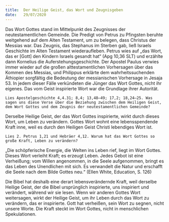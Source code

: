 ```yaml
---
title:  Der Heilige Geist, das Wort und Zeugnisgeben
date:   29/07/2020
---
```


Das Wort Gottes stand im Mittelpunkt des Zeugnisses der neutestamentlichen Gemeinde. Die Predigt von Petrus zu Pfingsten beruhte weitgehend auf dem Alten Testament, um zu belegen, dass Christus der Messias war. Das Zeugnis, das Stephanus im Sterben gab, ließ Israels Geschichte im Alten Testament wiederaufleben. Petrus wies auf „das Wort, das er [Gott] den Kindern Israels gesandt hat“ (Apg 10,36 SLT) und erzählte dann Kornelius die Auferstehungsgeschichte. Der Apostel Paulus verwies immer wieder auf die großen alttestamentlichen Vorhersagen über das Kommen des Messias, und Philippus erklärte dem wahrheitssuchenden Äthiopier sorgfältig die Bedeutung der messianischen Vorhersage in Jesaja 53. In jedem dieser Fälle verkündeten die Jünger das Wort Gottes, nicht ihr eigenes. Das vom Geist inspirierte Wort war die Grundlage ihrer Autorität.

`Lies Apostelgeschichte 4,4.31; 8,4; 13,48–49; 17,2; 18,24–25. Was sagen uns diese Verse über die Beziehung zwischen dem Heiligen Geist, dem Wort Gottes und dem Zeugnis der neutestamentlichen Gemeinde?`

Derselbe Heilige Geist, der das Wort Gottes inspirierte, wirkt durch dieses Wort, um Leben zu verändern. Gottes Wort wohnt eine lebensspendende Kraft inne, weil es durch den Heiligen Geist Christi lebendiges Wort ist.

`Lies 2. Petrus 1,21 und Hebräer 4,12. Warum hat das Wort Gottes so große Kraft, Leben zu verändern?`

„Die schöpferische Energie, die Welten ins Leben rief, liegt im Wort Gottes. Dieses Wort verleiht Kraft; es erzeugt Leben. Jedes Gebot ist eine Verheißung; vom Willen angenommen, in die Seele aufgenommen, bringt es das Leben des Unendlichen mit sich. Es verwandelt die Natur und erschafft die Seele nach dem Bilde Gottes neu.“ (Ellen White, Education, S. 126)

Die Bibel hat deshalb eine derart lebensverändernde Kraft, weil derselbe Heilige Geist, der die Bibel ursprünglich inspirierte, uns inspiriert und verändert, während wir sie lesen. Wenn wir anderen Gottes Wort weitersagen, wirkt der Heilige Geist, um ihr Leben durch das Wort zu verändern, das er inspirierte. Gott hat verheißen, sein Wort zu segnen, nicht unsere Worte. Die Kraft steckt im Wort Gottes, nicht in menschlichen Spekulationen.